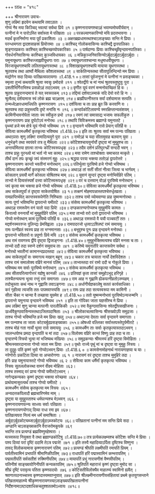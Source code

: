 +++
title = "४१८"

+++
श्रीनारायण उवाच-  
शृणु लक्ष्मि! हृदयेन कथयामि तवाऽग्रतः ।  
गोप्यं नैव मया किञ्चिद् भवत्यां सर्वथा प्रिये ॥१ ॥
कृष्णनारायणश्चाऽहं भवाम्यमोघवीर्यवान् ।  
पत्नीनां मे न पारोऽस्ति सर्वास्ता मे पतिव्रताः ॥२ ॥
परकल्याणकारिण्यो मयि प्रदत्तभावनाः ।  
मदर्थं कृतनिर्माणा मया पूर्वं प्रकाशिताः ॥३ ॥
अक्षरब्रह्मधामस्थाश्चाऽसङ्ख्याः सन्ति मे प्रियाः ।  
परन्धामगता द्वादशसाहस्रं प्रियोत्तमाः ॥४ ॥
काश्चिद् गोलोकवासिन्यः काश्चिद्वै द्वारपालिकाः ।  
शृङ्गारप्रकराः काश्चित् काश्चिच्छय्योपकारिकाः ॥५ ॥
पार्षदाण्यः प्रियाः काश्चिच्छ्रीवृन्दावनपालिकाः ।  
गोवर्धननिवासिन्यः काश्चित् कुञ्जविधायकाः ॥६ ॥
मन्निकुञ्जनिवासिन्योऽर्बुदाऽर्बुदाऽर्बुदाऽर्बुदाः ।  
यमुनायूथगाः काश्चिज्जाह्नवीयूथगाः पराः ॥७ ॥
रमायूथगताश्चान्या मधुमाधवीयूथगाः ।  
विरजायूथगाश्चापि ललितायूथगास्तथा ॥८ ॥
विशाखायूथगाश्चापि मायाया यूथगास्तथा ।  
श्रुतयश्च तथा आर्ष्यो मैथिलाः कौशलास्तथा ॥९ ॥
साकेतिन्यस्तथा सीतापुलिन्दिन्यो मम प्रियाः ।  
मद्योगेन सदा दिव्याः पातिव्रत्यपरायणाः ॥1.418.१ ०॥
तासां पूर्वजनूनां मे पत्नीनां न प्रसङ्ख्यका ।  
स्मृत्वा तुभ्यं कथयामि श्रुत्वा स्वसॄः प्रमोदसे ॥११ ॥
श्वेतद्वीपे च मां नाथं श्रुतयस्तुष्टुवुः पुरा ।  
उशतीभिर्गिराभिश्च प्रसन्नोऽहं तदाऽभवम् ॥१ २॥
वृणीत यूयं वरणं मन्मनोवाच्छितं हि वः ।  
श्रुतयः प्राहुरानन्दमात्रं ते यत् स्वरूपकम् ॥१३॥
तद्दिव्यं दर्शयाऽस्माकं यदि देयो वरो हि नः ।  
श्रुत्वैतद् दर्शयामास स्वं लोकं ब्रह्म चाऽक्षरम् ॥१४॥
ब्राह्मीपत्नीस्तत्र सर्वा दर्शयामास सत्पतिः ।  
तन्मध्येऽक्षरधामाधिपतिः कृष्णनरायणः ॥१५॥
दर्शयित्वा च ताः प्राह ब्रूत किं करवाणि वः ।  
श्रुतयश्च तदा प्राहुस्त्वयि दृष्टे मनांसि नः ॥१६ ॥
कन्दर्पकोटिलावण्ये स्मरक्षिप्तान्यसंशयम् ।  
कामिनीभावनोपेता जाताः स्म स्वीकुरु प्रभो ॥१७॥
रमणं त्वां समासाद्य भजामः सफलीकुरु ।  
कृष्णनारायणः प्राह दुर्घटोऽयं मनोरथः ॥१८॥
तथापि त्रिविक्रमस्य ब्रह्माण्डे यमुनातटे ।  
पृथ्व्यां व्रजे मम क्षेत्रे यूयं गोप्यो भविष्यथ ॥१ ९॥
वृन्दावने भविष्यामि रासे प्रेयान् पतिर्हि वः ।  
सेवित्वा कामधर्मैर्मां कृतकृत्या भविष्यथ ॥1.418.२०॥
इति ताः श्रुतयः सर्वा मम पत्न्यः पतिव्रताः ।  
अथाऽपराः शृणु लक्ष्मि! रामादित्ययुगे पुरा ॥२१ ॥
रामोऽहं च यदा सीतामुवाह बलवान् युवा ।  
धनुर्भङ्गे तथा स्वयंवरे तत्र तु मैथिलाः ॥२२॥
कोटिशश्चाययुर्नार्यो दृष्ट्वा मां मुमुहुश्च ताः ।  
अन्तर्यामितया ज्ञात्वा ताभ्यः कोटिस्वरूपधृक् ॥२३॥
तदैव दर्शनं प्रतिपुरन्ध्रीं सन्ददौ भवन् ।  
ताश्च प्राहुः पुरन्ध्र्यो मां भर्ता नो भव कामद ॥२४॥
मया रामेण ताश्चोक्ताः समाचरत मत्कृते ।  
तीर्थं दानं तपः कृच्छ्रं जपं संस्मरणं मुहुः ॥२५॥
श्रद्धया परया भक्त्या ततोऽहं द्वापरोत्तरे ।  
कृष्णनारायणः कान्तो भवतीनां मनोरथान् ॥२६॥
पतिर्भूत्वा पूरयिष्ये व्रजे गोप्यो भविष्यथ ।  
सेवित्वा कामधर्मैर्मां कृतकृत्या भविष्यथ ॥२७॥
अथाऽहं तां सतीं सीतां नीत्वा जित्वा च भार्गवम् ।  
कोसलान् प्रययौ मार्गे कोसला योषितश्च माम् ॥२८॥
युवानं सुन्दरं दृष्ट्वा मनोभिर्वव्रिरे पतिम् ।  
ताभ्यो मे दिव्यसंस्पर्शं दत्त्वा कोटिस्वरूपधृक् ॥२९॥
वरं च दत्तवान् वोऽहं पूरयिष्ये मनोरथान् ।  
जपं कृत्वा मम भक्त्या व्रजे गोप्यो भविष्यथ ॥1.418.३०॥
सेवित्वा कामधर्मैर्मां कृतकृत्या भविष्यथ ।  
अथ साकेतपुर्यां तं दृष्ट्वा साकेतयोषितः ॥३ १॥
तत्क्षणं मोहमापन्नास्तपश्चेरुर्धृतव्रताः ।  
रामप्राप्तिर्भवेत् कान्तस्वरूपेणेति निश्चिताः ॥३२॥
ताश्च रामो व्योमवाण्या प्राह युष्मन्मनोरथाः ।  
सत्यः पूर्णा भविष्यन्ति द्वापरान्ते यमीतटे ॥३३॥
संसेव्य कामधर्मैर्मां कृतकृत्या भविष्यथ ।  
अथाऽह रामरूपेण वनं यातो यदा प्रिये! ॥३४॥
दण्डकारण्यगोप्यश्च मुमुहुर्मयि कामतः ।  
किरात्यो वननार्यो मां मुमुहुर्वव्रिरे पतिम् ॥३५॥
मया ताभ्यो वरो दत्तो द्वापरान्ते भविष्यथ ।  
गोप्यो मनोरथान् कामं पूरयिष्ये पतिर्हि वः ॥३६॥
अथाऽह रामरूपो वै ययौ पञ्चवटीं ततः ।  
मद्दर्शनस्मररुजः पुलिन्द्यः प्रेमविह्वलाः ॥३७॥
रामपादरजो धृत्वाऽऽश्लिष्टं रामं समाययुः ।  
रामः पत्नीव्रतं स्वस्य प्राह ता भग्नमानसाः ॥३८॥
बभूवुश्च पुनः प्राह वृन्दावने मनोरथाः ।  
द्वापरान्ते भवितारो वः प्रपूर्णाः प्रिये मयि ॥३९॥
संसेव्य कामधर्मैर्मां कृतकृत्या भविष्यथ ।  
अथ रामं रावणस्य द्वीपे दृष्ट्वा द्विजाङ्गनाः ॥1.418.४०॥
मुमुहुर्भक्तिमत्यश्च वव्रिरे मनसा च ताः ।  
ताभ्यो ददौ तदा स्वप्ने दर्शनं समुवाच ताः ॥४१ ॥
करिष्ये यमुनातीरे कान्तरूपेण सर्वथा ।  
मनोरथो भवतीनां कामानन्दप्रदस्तदा ॥४२॥
सेवित्वा कामधर्मैर्मां कृतकृत्या भविष्यथ ।  
अथ साकेतपुर्यां सः समागत्य मखान् बहून् ॥४३॥
चकार तत्र चायाता नार्यो देशविदेशतः ।  
ताश्च रामं समालोक्य वव्रिरे मानसं पतिम् ॥४४॥
ताभ्यस्तदा वरं रामो ददौ च गोकुले प्रियाः ।  
भविष्यथ मम सर्वाः पूरयिष्ये मनोरथान् ॥४५॥
संसेव्य कामधर्मैर्मा कृतकृत्या भविष्यथ ।  
अथ सीतापरित्यागोत्तरं यज्ञेषु कानकी ॥४६ ॥
प्रतियज्ञं कृता तासां समूहोऽभूद् हरिगृहे ।  
ताश्चैतन्यघना भूत्वा रन्तुं रामं समागताः ॥४७॥
राम आह न गृह्णामि ह्येकपत्नीव्रतोऽस्म्यहम् ।  
तदोचुस्ताः कथं नाथ न गृह्णासि तवाऽङ्गनाः ॥४८॥
अर्धागीर्यज्ञकालेषु सततं कार्यसाधिकाः ।  
करं गृहीत्वा त्यजसि ततः पापमवाप्स्यसि ॥४९॥
रामः प्राह तदा सत्यस्वरूपा मम कामिनी ।  
सीता चैका न चान्या वै तच्छाया यूयमेव ह ॥1.418.५०॥
ततो युष्मन्मनोभावं पूरयिष्येऽन्यजन्मनि ।  
द्वापरान्ते यमुनाया वृन्दावने भविष्यथ ॥५१ ॥
इति ता गोपिका जाता यज्ञसीश्च मे प्रिया ।  
अथ लक्ष्मि! शृणु चान्या मत्पत्नीः पारलौकिकीः ॥५२॥
रमा वैकुण्ठवासिन्यः श्वेतद्वीपसखीजनाः ।  
ऊर्ध्ववैकुण्ठवासिन्यस्तथाऽजितपदाश्रिताः ॥५३ ॥
श्रीलोकाचलवासिन्यः श्रीसख्योऽपि समुद्रजाः ।  
ताश्च गोप्यो भविष्यन्ति व्रजे मम प्रियाः खलु ॥५४॥
अथाऽन्या देवताः सर्वा वृन्दावने समागताः ।  
मम पत्न्यश्च ता जाताः कोट्यर्बुदप्रसङ्ख्यकाः ॥५५॥
ओषध्यो वल्लिका सर्वास्तपस्तेपुर्यमीतटे ।  
ताश्च मोहं गता नार्यो भूत्वा रासे समाययुः ॥५६ ॥
कामधर्मेण ताः सर्वाः कृतकृत्यास्तदाऽभवन् ।  
जालन्धर्यश्च प्रमदा वृन्दापतिं च मां तदा ॥५७॥
विलोक्य वव्रिरे कान्तं विष्णुः प्राह तदा च ताः ।  
वृन्दारण्ये स्त्रियो भूत्वा मां भजिष्यथ मत्प्रियाः ॥५८॥
समुद्रकन्याः श्रीमत्स्यं हरिं दृष्ट्वा विमोहिताः ।  
श्रीमत्स्यवरदानात्ता गोप्यो जाता मम प्रियाः ॥५९॥
पृथोः राज्ये पृथुं मां च दृष्ट्वा या मुमुहुः स्त्रियः ।  
ता दुदुहुः पतिं कृष्णं भुवो गोप्योऽभवन् प्रियाः ॥1.418.६ ० ॥
कामसेनामोहनार्थ नारायणाज्ञया च याः ।  
नरेणोरोः प्रकटिता दिव्या या अप्सरोगणाः ॥६ १ ॥
नारायणं वरं दृष्ट्वा ताश्च मुमुहिरे तदा ।  
हरिः प्राह यमुनायास्तटे गोप्यो भविष्यथ ॥६ २ ॥
सेवित्वा काम धर्मैर्मां कृतकृत्या भविष्यथ ।  
स्त्रियः सुतललोकस्था वामनं वीक्ष्य मोहिताः ॥६३।  
ताश्च तस्माद् वरं प्राप्य गोप्यो यमीतटेऽभवन् ।  
नागेन्द्रकन्यकाः कृष्णं दृष्ट्वा भक्त्या वरेच्छया ॥६४।  
प्रार्थयामासुरत्यर्थं ताश्च गोप्यो यमीतटे ।  
कामधर्मेण संसेव्य कृतकृत्या मम स्त्रियः ॥६५।  
अन्यदत्तकपिलादौ ब्रह्मचारिणमेव माम् ।  
दृष्ट्वा या मुमुहुस्ताश्च धर्मपत्न्यश्च मेऽभवन् ॥६६ ।  
कृष्णनारायणपत्न्यः साध्व्यः सर्वाः पतिव्रताः ।  
कृष्णनारायणयोगाद् दिव्या राधा रमा इव ॥६७।  
पातिव्रत्यपरा नित्यं मम धर्मं समाश्रिताः ।  
अर्बुदाऽर्बुदकोट्यब्जाऽर्बुदाऽर्बुदाऽब्जकोटयः ॥६८॥
पतिव्रतानां पत्नीनां मम सन्ति प्रिये सदा ।  
अण्डानि चाऽसङ्ख्यकानि वैराजरोमकूपके ॥६९  
भवन्ति तत्र प्रत्यण्डं ब्रह्मविष्णुमहेश्वराः ।  
मत्स्वरूपा नियुक्ता वै तथा ब्रह्माण्डकोटिषु ॥1.418.७०॥
तत्र प्रत्येकलक्ष्म्यश्च कोटिशः सन्ति मे प्रियाः ।  
पश्य दिव्यां परां दृष्टिं ददामि तेऽत्र पद्मजे! ॥७१ ॥
इति तस्यै महादिव्याऽर्पिता दृष्टिश्च विष्णुना ।  
तावद् विलोकयामास कृष्णनारायणं पतिम् ॥७२॥
प्रत्यण्डं श्रीपतिं लक्ष्मीपतिं रमापतिं प्रियम् ।  
पार्वतीस्वामिनं प्रभापतिं श्रीमाणिकीपतिम् ॥७३॥
राधापतिं हरिं पद्मास्वामिनं कम्भरापतिम् ।  
पद्मावतीपतिं सर्वसतीशं रुक्मिणीपतिम् ॥७४॥
मायापतिं प्रभुं नारायणीशं वैष्णवीपतिम् ।  
यतिनीशं साङ्ख्ययोगिनीपतिं कन्यकापतिम् ॥७५॥
श्रुतिपतिं महाराजं कृष्णं दृष्ट्वा मुमोद सा ।  
शीघ्रं दृष्टिं परावृत्य पतिता कृष्णपादयोः ॥७६ ॥
कोटिसतीविलोक्यैव माहात्म्यं स्वामिनो ह्यवैत् ।  
श्रवणात्पठनाच्चास्य कृष्णदास्यमवाप्नुयात् ॥७७॥
इति श्रीलक्ष्मीनारायणीयसंहितायां प्रथमे कृतयुगसन्ताने पतिव्रतामाहात्म्ये श्रीकृष्णनारायणस्याऽसङ्ख्यपतिव्रतापत्नीनां  
निर्देशनामाऽष्टादशाधिकचतुश्शततमोऽध्यायः ॥४१८॥
    
